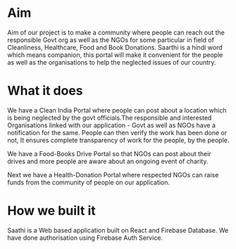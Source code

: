 # Aim

Aim of our project is to make a community where people can reach out the responsible Govt org as well as the NGOs for some particular in field of Cleanliness, Healthcare, Food and Book Donations. Saarthi is a hindi word which means companion, this portal will make it convenient for the people as well as the organisations to help the neglected issues of our country.

# What it does

We have a Clean India Portal where people can post about a location which is being neglected by the govt officials.The responsible and interested Organisations linked with our application - Govt as well as NGOs have a notification for the same. People can then verify the work has been done or not, It ensures complete transparency of work for the people, by the people.

We have a Food-Books Drive Portal so that NGOs can post about their drives and more people are aware about an ongoing event of charity.

Next we have a Health-Donation Portal where respected NGOs can raise funds from the community of people on our application.

# How we built it
Saathi is a Web based application built on React and Firebase Database. We have done authorisation using Firebase Auth Service.
